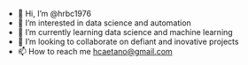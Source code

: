 - 👋 Hi, I’m @hrbc1976
- 👀 I’m interested in data science and automation
- 🌱 I’m currently learning data science and machine learning
- 💞️ I’m looking to collaborate on defiant and inovative projects
- 📫 How to reach me hcaetano@gmail.com

<!---
hrbc1976/hrbc1976 is a ✨ special ✨ repository because its `README.md` (this file) appears on your GitHub profile.
You can click the Preview link to take a look at your changes.
--->
